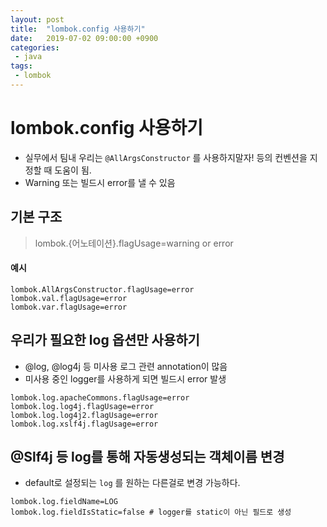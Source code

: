 ```yaml
---
layout: post
title:  "lombok.config 사용하기"
date:   2019-07-02 09:00:00 +0900
categories:
 - java
tags: 
 - lombok
---
```


# lombok.config 사용하기
- 실무에서 팀내 우리는 `@AllArgsConstructor` 를 사용하지말자! 등의 컨벤션을 지정할 때 도움이 됨.
- Warning 또는 빌드시 error를 낼 수 있음

## 기본 구조
> lombok.{어노테이션}.flagUsage=warning or error

#### 예시

```properties
lombok.AllArgsConstructor.flagUsage=error
lombok.val.flagUsage=error
lombok.var.flagUsage=error
```

## 우리가 필요한 log 옵션만 사용하기
- @log, @log4j 등 미사용 로그 관련 annotation이 많음
- 미사용 중인 logger를 사용하게 되면 빌드시 error 발생

```properties
lombok.log.apacheCommons.flagUsage=error
lombok.log.log4j.flagUsage=error
lombok.log.log4j2.flagUsage=error
lombok.log.xslf4j.flagUsage=error
```

## @Slf4j 등 log를 통해 자동생성되는 객체이름 변경
- default로 설정되는 `log` 를 원하는 다른걸로 변경 가능하다.

```properties
lombok.log.fieldName=LOG
lombok.log.fieldIsStatic=false # logger를 static이 아닌 필드로 생성
```

